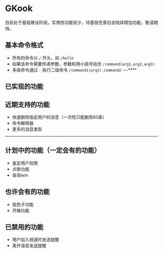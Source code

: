 # GKook
目前处于基层建设阶段，实用性功能较少，待基层完善后会陆续增加功能，敬请期待。
## 基本命令格式
- 所有的命令以 `/` 开头，如 `/hello`
- 如果该命令需要传递参数，参数和用小括号括住 `/command(arg1,arg2,arg3)`
- 多级命令通过 `.` 执行二级命令 `/command1(arg1).command2`
---****
## 已实现的功能

## 近期支持的功能
- 快速删除指定用户的消息（一次性只能删除60条）
- 命令解释器
- 更多的消息类型
---
## 计划中的功能（一定会有的功能）
- 鉴定用户权限
- 点歌功能
- 查询wm
## 也许会有的功能
- 摇色子功能
- 开箱功能
## 已禁用的功能
- 用户加入频道时发送提醒
- 离开语音发送提醒
